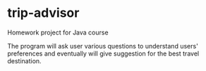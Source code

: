 # trip-advisor

Homework project for Java course

The program will ask user various questions to understand users' preferences and eventually will give suggestion for the best travel destination.
